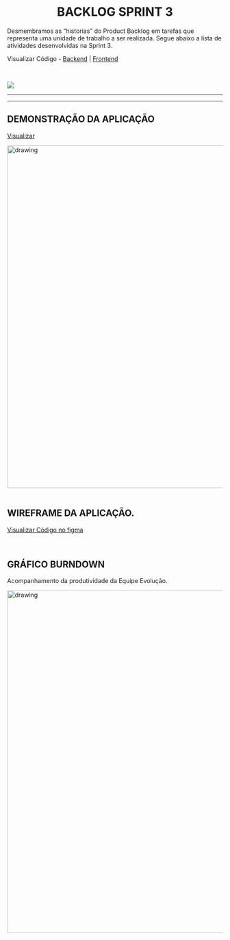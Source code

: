<h1 align = "center">  BACKLOG SPRINT 3 </h1>

Desmembramos as “historias” do Product Backlog em tarefas que representa uma unidade de trabalho a ser realizada.
Segue abaixo a lista de atividades desenvolvidas na Sprint 3.

Visualizar Código - <a href='https://github.com/MatheusCoxxxta/API-Data-Load'>Backend</a> | <a href='https://github.com/MatheusCoxxxta/DashW-Frontend'>Frontend</a>

   <br/>

![](https://i.imgur.com/AceA3FS.png)

   <p align "center">

   <hr>

   <p align ="center">

   <p align "center">

   <hr>

   <p align ="center">

   <h5 align = "center">

## DEMONSTRAÇÃO DA APLICAÇÃO

<a href='https://github.com/ferreirarita/APRENDIZAGEM-POR-PROJETOS-INTEGRADOS-2021'>Visualizar</a>

<img src="https://raw.githubusercontent.com/ferreirarita/APRENDIZAGEM-POR-PROJETOS-INTEGRADOS-2021/main/Refer%C3%AAncias/Assets/dashw.png"   alt="drawing" width=800>

<br />
<br />

## WIREFRAME DA APLICAÇÃO.

 <a href=''>

Visualizar Código no figma </a>

<br />

## GRÁFICO BURNDOWN

Acompanhamento da produtividade da Equipe Evolução.

<img src="https://i.imgur.com/qtsjsVU.png"   alt="drawing" width=800>
